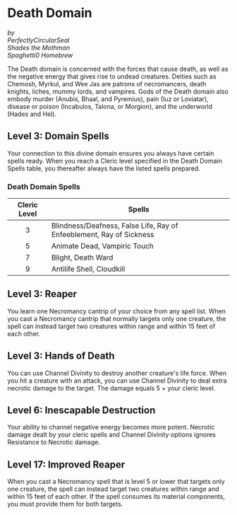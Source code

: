 # Death Domain

*by*  
*PerfectlyCircularSeal*  
*Shades the Mothman*  
*Spaghetti0 Homebrew*  

The Death domain is concerned with the forces that cause death, as well as the negative energy that gives rise to undead creatures. Deities such as Chemosh, Myrkul, and Wee Jas are patrons of necromancers, death knights, liches, mummy lords, and vampires. Gods of the Death domain also embody murder (Anubis, Bhaal, and Pyremius), pain (Iuz or Loviatar), disease or poison (Incabulos, Talona, or Morgion), and the underworld (Hades and Hel).

## Level 3: Domain Spells
Your connection to this divine domain ensures you always have certain spells ready. When you reach a Cleric level specified in the Death Domain Spells table, you thereafter always have the listed spells prepared.

### Death Domain Spells
| Cleric Level | Spells                                                               |
|:------------:|----------------------------------------------------------------------|
| 3            | Blindness/Deafness, False Life, Ray of Enfeeblement, Ray of Sickness |
| 5            | Animate Dead, Vampiric Touch                                         |
| 7            | Blight, Death Ward                                                   |
| 9            | Antilife Shell, Cloudkill                                            |

## Level 3: Reaper
You learn one Necromancy cantrip of your choice from any spell list. When you cast a Necromancy cantrip that normally targets only one creature, the spell can instead target two creatures within range and within 15 feet of each other.

## Level 3: Hands of Death
You can use Channel Divinity to destroy another creature's life force. When you hit a creature with an attack, you can use Channel Divinity to deal extra necrotic damage to the target. The damage equals 5 + your cleric level.

## Level 6: Inescapable Destruction
Your ability to channel negative energy becomes more potent. Necrotic damage dealt by your cleric spells and Channel Divinity options ignores Resistance to Necrotic damage.

## Level 17: Improved Reaper
When you cast a Necromancy spell that is level 5 or lower that targets only one creature, the spell can instead target two creatures within range and within 15 feet of each other. If the spell consumes its material components, you must provide them for both targets.
